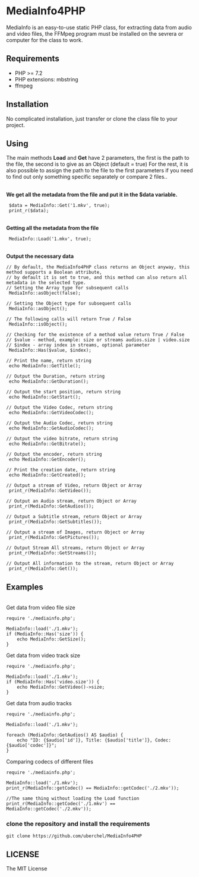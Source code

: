 # MediaInfo4PHP
MediaInfo is an easy-to-use static PHP class, for extracting data from audio and video files, the FFMpeg program must be installed on the sevrera or computer for the class to work.

## Requirements
- PHP >= 7.2
- PHP extensions: mbstring
- ffmpeg

## Installation
No complicated installation, just transfer or clone the class file to your project.

## Using
The main methods **Load** and **Get** have 2 parameters, the first is the path to the file, the second is to give as an Object (default = true)
For the rest, it is also possible to assign the path to the file to the first parameters if you need to find out only something specific separately or compare 2 files..

\
**We get all the metadata from the file and put it in the $data variable.**
```
 $data = MediaInfo::Get('1.mkv', true);
 print_r($data);
```
\
**Getting all the metadata from the file**
```
 MediaInfo::Load('1.mkv', true);
```
\
**Output the necessary data**
```
// By default, the MediaInfo4PHP class returns an Object anyway, this method supports a Boolean attribute,
// by default it is set to true, and this method can also return all metadata in the selected type.
// Setting the Array type for subsequent calls
 MediaInfo::asObject(false);
 
// Setting the Object type for subsequent calls
 MediaInfo::asObject();

// The following calls will return True / False
 MediaInfo::isObject();

// Checking for the existence of a method value return True / False
// $value - method, example: size or streams audios.size | video.size
// $index - array index in streams, optional parameter
 MediaInfo::Has($value, $index);

// Print the name, return string
 echo MediaInfo::GetTitle();

// Output the Duration, return string
 echo MediaInfo::GetDuration();

// Output the start position, return string
 echo MediaInfo::GetStart();

// Output the Video Codec, return string
 echo MediaInfo::GetVideoCodec();

// Output the Audio Codec, return string
 echo MediaInfo::GetAudioCodec();

// Output the video bitrate, return string
 echo MediaInfo::GetBitrate();

// Output the encoder, return string
 echo MediaInfo::GetEncoder();

// Print the creation date, return string
 echo MediaInfo::GetCreated();

// Output a stream of Video, return Object or Array
 print_r(MediaInfo::GetVideo());

// Output an Audio stream, return Object or Array
 print_r(MediaInfo::GetAudios());

// Output a Subtitle stream, return Object or Array
 print_r(MediaInfo::GetSubtitles());

// Output a stream of Images, return Object or Array
 print_r(MediaInfo::GetPictures());

// Output Stream All streams, return Object or Array
 print_r(MediaInfo::GetStreams());

// Output All information to the stream, return Object or Array
 print_r(MediaInfo::Get());
```

## Examples
\
Get data from video file size
```
require './mediainfo.php';

MediaInfo::load('./1.mkv');
if (MediaInfo::Has('size')) {
    echo MediaInfo::GetSize();
}
```

Get data from video track size
```
require './mediainfo.php';

MediaInfo::load('./1.mkv');
if (MediaInfo::Has('video.size')) {
    echo MediaInfo::GetVideo()->size;
}
```

Get data from audio tracks
```
require './mediainfo.php';

MediaInfo::load('./1.mkv');

foreach (MediaInfo::GetAudios() AS $audio) {
    echo "ID: {$audio['id']}, Title: {$audio['title']}, Codec: {$audio['codec']}";
}
```

Comparing codecs of different files
```
require './mediainfo.php';

MediaInfo::load('./1.mkv');
print_r(MediaInfo::getCodec() == MediaInfo::getCodec('./2.mkv'));

//The same thing without loading the Load function
print_r(MediaInfo::getCodec('./1.mkv') == MediaInfo::getCodec('./2.mkv'));
```

### clone the repository and install the requirements
```
git clone https://github.com/uberchel/MediaInfo4PHP
```

## LICENSE
The MIT License